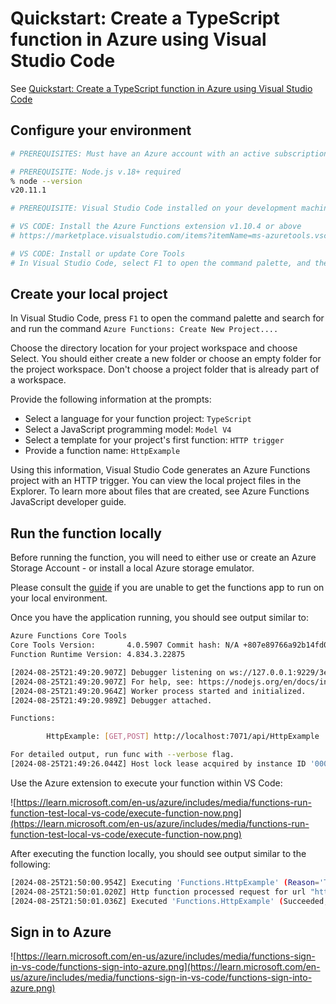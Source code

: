 # Quickstart: Create a TypeScript function in Azure using Visual Studio Code

See [Quickstart: Create a TypeScript function in Azure using Visual Studio Code](https://learn.microsoft.com/en-us/azure/azure-functions/create-first-function-vs-code-typescript?pivots=nodejs-model-v4)

## Configure your environment

```sh
# PREREQUISITES: Must have an Azure account with an active subscription

# PREREQUISITE: Node.js v.18+ required
% node --version
v20.11.1

# PREREQUISITE: Visual Studio Code installed on your development machine

# VS CODE: Install the Azure Functions extension v1.10.4 or above
# https://marketplace.visualstudio.com/items?itemName=ms-azuretools.vscode-azurefunctions

# VS CODE: Install or update Core Tools
# In Visual Studio Code, select F1 to open the command palette, and then search for and run the command Azure Functions: Install or Update Core Tools.
```

## Create your local project

In Visual Studio Code, press `F1` to open the command palette and search for and run the command `Azure Functions: Create New Project....`

Choose the directory location for your project workspace and choose Select. You should either create a new folder or choose an empty folder for the project workspace. Don't choose a project folder that is already part of a workspace.

Provide the following information at the prompts:

- Select a language for your function project: `TypeScript`
- Select a JavaScript programming model: `Model V4`
- Select a template for your project's first function: `HTTP trigger`
- Provide a function name: `HttpExample`

Using this information, Visual Studio Code generates an Azure Functions project with an HTTP trigger. You can view the local project files in the Explorer. To learn more about files that are created, see Azure Functions JavaScript developer guide.

## Run the function locally

Before running the function, you will need to either use or create an Azure Storage Account - or install a local Azure storage emulator.

Please consult the [guide](https://learn.microsoft.com/en-us/azure/azure-functions/create-first-function-vs-code-typescript?pivots=nodejs-model-v4#run-the-function-locally) if you are unable to get the functions app to run on your local environment.

Once you have the application running, you should see output similar to:

```sh
Azure Functions Core Tools
Core Tools Version:       4.0.5907 Commit hash: N/A +807e89766a92b14fd07b9f0bc2bea1d8777ab209 (64-bit)
Function Runtime Version: 4.834.3.22875

[2024-08-25T21:49:20.907Z] Debugger listening on ws://127.0.0.1:9229/3e825916-d322-4088-9651-ac9fb3647c76
[2024-08-25T21:49:20.907Z] For help, see: https://nodejs.org/en/docs/inspector
[2024-08-25T21:49:20.964Z] Worker process started and initialized.
[2024-08-25T21:49:20.989Z] Debugger attached.

Functions:

        HttpExample: [GET,POST] http://localhost:7071/api/HttpExample

For detailed output, run func with --verbose flag.
[2024-08-25T21:49:26.044Z] Host lock lease acquired by instance ID '0000000000000000000000002D9F298A'.
```

Use the Azure extension to execute your function within VS Code:

![https://learn.microsoft.com/en-us/azure/includes/media/functions-run-function-test-local-vs-code/execute-function-now.png](https://learn.microsoft.com/en-us/azure/includes/media/functions-run-function-test-local-vs-code/execute-function-now.png)

After executing the function locally, you should see output similar to the following:

```sh
[2024-08-25T21:50:00.954Z] Executing 'Functions.HttpExample' (Reason='This function was programmatically called via the host APIs.', Id=f9cbf4d8-1ead-44e6-b448-d32a8ab70814)
[2024-08-25T21:50:01.020Z] Http function processed request for url "http://localhost:7071/api/httpexample"
[2024-08-25T21:50:01.036Z] Executed 'Functions.HttpExample' (Succeeded, Id=f9cbf4d8-1ead-44e6-b448-d32a8ab70814, Duration=99ms)

```

## Sign in to Azure

![https://learn.microsoft.com/en-us/azure/includes/media/functions-sign-in-vs-code/functions-sign-into-azure.png](https://learn.microsoft.com/en-us/azure/includes/media/functions-sign-in-vs-code/functions-sign-into-azure.png)
